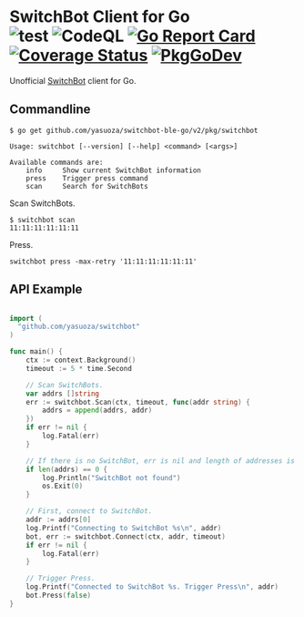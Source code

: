 # SwitchBot Client for Go <br/> ![test](https://github.com/yasuoza/switchbot/workflows/test/badge.svg) ![CodeQL](https://github.com/yasuoza/switchbot/workflows/CodeQL/badge.svg?branch=master) [![Go Report Card](https://goreportcard.com/badge/github.com/yasuoza/switchbot)](https://goreportcard.com/report/github.com/yasuoza/switchbot) [![Coverage Status](https://coveralls.io/repos/github/yasuoza/switchbot/badge.svg?branch=master)](https://coveralls.io/github/yasuoza/switchbot?branch=master) [![PkgGoDev](https://pkg.go.dev/badge/github.com/yasuoza/switchbot)](https://pkg.go.dev/github.com/yasuoza/switchbot)

Unofficial [SwitchBot](https://www.switch-bot.com/) client for Go.

## Commandline

```
$ go get github.com/yasuoza/switchbot-ble-go/v2/pkg/switchbot
```

```
Usage: switchbot [--version] [--help] <command> [<args>]

Available commands are:
    info     Show current SwitchBot information
    press    Trigger press command
    scan     Search for SwitchBots
```

Scan SwitchBots.

```
$ switchbot scan
11:11:11:11:11:11
```

Press.

```
switchbot press -max-retry '11:11:11:11:11:11'
```

## API Example

```go

import (
  "github.com/yasuoza/switchbot"
)

func main() {
	ctx := context.Background()
	timeout := 5 * time.Second

	// Scan SwitchBots.
	var addrs []string
	err := switchbot.Scan(ctx, timeout, func(addr string) {
		addrs = append(addrs, addr)
	})
	if err != nil {
		log.Fatal(err)
	}

	// If there is no SwitchBot, err is nil and length of addresses is 0.
	if len(addrs) == 0 {
		log.Println("SwitchBot not found")
		os.Exit(0)
	}

	// First, connect to SwitchBot.
	addr := addrs[0]
	log.Printf("Connecting to SwitchBot %s\n", addr)
	bot, err := switchbot.Connect(ctx, addr, timeout)
	if err != nil {
		log.Fatal(err)
	}

	// Trigger Press.
	log.Printf("Connected to SwitchBot %s. Trigger Press\n", addr)
	bot.Press(false)
}
```

